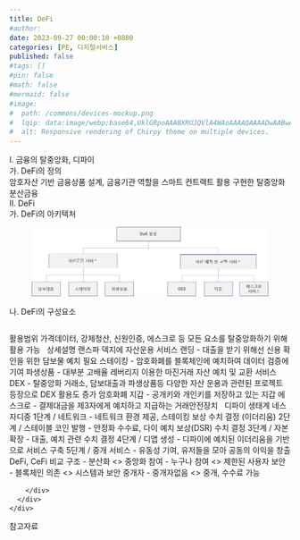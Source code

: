 ```yaml
---
title: DeFi
#author: 
date: 2023-09-27 00:00:10 +0800
categories: [PE, 디지털서비스]
published: false
#tags: []
#pin: false
#math: false
#mermaid: false
#image:
#  path: /commons/devices-mockup.png
#  lqip: data:image/webp;base64,UklGRpoAAABXRUJQVlA4WAoAAAAQAAAADwAABwAAQUxQSDIAAAARL0AmbZurmr57yyIiqE8oiG0bejIYEQTgqiDA9vqnsUSI6H+oAERp2HZ65qP/VIAWAFZQOCBCAAAA8AEAnQEqEAAIAAVAfCWkAALp8sF8rgRgAP7o9FDvMCkMde9PK7euH5M1m6VWoDXf2FkP3BqV0ZYbO6NA/VFIAAAA
#  alt: Responsive rendering of Chirpy theme on multiple devices.
---
```


<div class="post-wrap">
  <div class="para">
    <div class="para-title">
      I. 금융의 탈중앙화, 디파이
    </div>
    <div class="para-cntnt">
      <div class="para">
        <div class="para-title">
          가. DeFi의 정의
        </div>
        <div class="para-cntnt">
            암호자산 기반 금융상품 설계, 금융기관 역할을 스마트 컨트랙트 활용 구현한 탈중앙화 분산금융 
        </div>
      </div>
    </div>
  </div>
  
  <div class="para">
    <div class="para-title">
      II. DeFi
    </div>
    <div class="para-cntnt">
      <div class="para">
        <div class="para-title">
          가. DeFi의 아키텍처
        </div>
        <div class="para-cntnt">
          <figure class="post-figure">
            <img src="/assets/img/posts/DeFi.png" alt="DeFi">
<!--            <figcaption>Source: Unveiling the Metaverse: Exploring Emerging Trends, Multifaceted Perspectives, and Future Challenges</figcaption>-->
          </figure>
        </div>
      </div>
      <div class="para">
        <div class="para-title">
          나. DeFi의 구성요소
        </div>
        <div class="para-cntnt">
          <table class="post-table">
          </table>
          활용범위
  가격데이터, 강제청산, 신원인증, 에스크로 등 모든 요소를 탈중앙화하기 위해 활용 가능 &nbsp; 
상세설명 랜스파 덱지에
  자산운용 서비스   
    랜딩 - 대출을 받기 위해선 신용 확인을 위한 담보물 예치 필요
    스테이킹 - 암호화폐를 블록체인에 예치하여 데이터 검증에 기여 
    파생상품 - 대부분 고배율 레버리지 이용한 마진거래 
  자산 예치 및 교환 서비스   
    DEX - 탈중앙화 거래소, 담보대출과 파생상품등 다양한 자산 운용과 관련된 프로젝트 등장으로 DEX 활용도 증가 
    암호화폐 지갑 - 공개키와 개인키를 저장하고 있는 지갑 
    에스크로 - 결제대금을 제3자에게 예치하고 지급하는 거래안전장치 &nbsp; 
디파이 생태계 네스자디중
  1단계 / 네트워크 - 네트워크 환경 제공, 스테이킹 보상 수치 결정 (이더리움)
  2단계 / 스테이블 코인 발행 - 안정화 수수료, 다이 예치 보상(DSR) 수치 결정
  3단계 / 자본확장 - 대출, 예치 관련 수치 결정
  4단계 / 디앱 생성 - 디파이에 예치된 이더리움을 기반으로 서비스 구축
  5단계 / 중개 서비스 - 유동성 기여, 유저들을 모아 공동의 이익을 창출
DeFi, CeFi 비교
  구조 - 분산화 &lt;&gt; 중앙화
  참여 - 누구나 참여 &lt;&gt; 제한된 사용자
  보안 - 블록체인 의존 &lt;&gt; 시스템과 보안
  중개자 - 중개자없음 &lt;&gt; 중개, 수수료 가능

        </div>
      </div>
    </div>
  </div>

  <div class="refr-wrap">
    <div class="refr-title">
        참고자료
    </div>
    <ol class="refr-list">
    <!--    <li>(나현식, 최대선) <a target="_blank" href="https://scienceon.kisti.re.kr/commons/util/originalView.do?cn=JAKO202225948430499&oCn=JAKO202225948430499&dbt=JAKO&journal=NJOU00291864">메타버스 보안 위협 요소 및 대응 방안 검토</a></li>-->
    <!--    <li>(M. Uddin, S. Manickam, H. Ullah, M. Obaidat and A. Dandoush) <a target="_blank" href="https://ieeexplore.ieee.org/abstract/document/10138386">Unveiling the Metaverse: Exploring Emerging Trends, Multifaceted Perspectives, and Future Challenges</a></li>-->
    </ol>
  </div>
</div>
